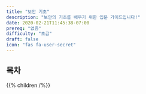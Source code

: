 ```yaml
---
title: "보안 기초"
description: "보안의 기초를 배우기 위한 입문 가이드입니다!"
date: 2020-02-21T11:45:38-07:00
prereq: "없음"
difficulty: "초급"
draft: false
icon: "fas fa-user-secret"
---
```


## 목차

{{% children /%}}
